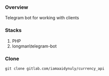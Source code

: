### Overview 
Telegram bot for working with clients

### Stacks
1. PHP
1. longman\telegram-bot 

### Clone
```
git clone gitlab.com/iamaaidynuly/currency_api

```
